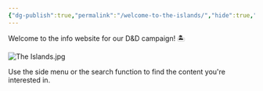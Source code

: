 ```yaml
---
{"dg-publish":true,"permalink":"/welcome-to-the-islands/","hide":true,"tags":["gardenEntry"]}
---
```


Welcome to the info website for our D&D campaign! 🏝 

![The Islands.jpg](/img/user/%CE%9E%20assets/world%20maps/The%20Islands.jpg)

Use the side menu or the search function to find the content you're interested in.